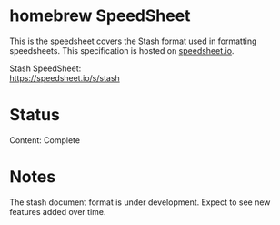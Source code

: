 # homebrew SpeedSheet

This is the speedsheet covers the Stash format used in formatting speedsheets. This specification is hosted on [speedsheet.io](https://speedsheet.io).

Stash SpeedSheet:  
https://speedsheet.io/s/stash



# Status

Content: Complete


# Notes

The stash document format is under development. Expect to see new features added over time.

